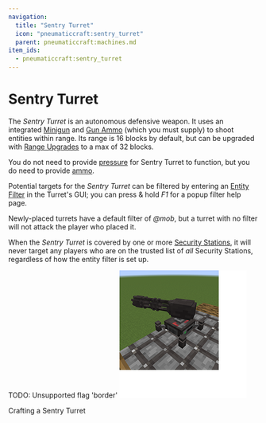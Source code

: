 ```yaml
---
navigation:
  title: "Sentry Turret"
  icon: "pneumaticcraft:sentry_turret"
  parent: pneumaticcraft:machines.md
item_ids:
  - pneumaticcraft:sentry_turret
---
```


# Sentry Turret

The *Sentry Turret* is an autonomous defensive weapon. It uses an integrated [Minigun](../tools/minigun.md) and [Gun Ammo](../tools/minigun_ammo.md) (which you must supply) to shoot entities within range. Its range is 16 blocks by default, but can be upgraded with [Range Upgrades](../base_concepts/upgrades.md#range) to a max of 32 blocks.

You do not need to provide [pressure](../base_concepts/pressure.md) for Sentry Turret to function, but you do need to provide [ammo](../tools/minigun_ammo.md).

<ItemImage id="pneumaticcraft:sentry_turret" />

Potential targets for the *Sentry Turret* can be filtered by entering an [Entity Filter](../base_concepts/entity_filter.md) in the Turret's GUI; you can press & hold *F1* for a popup filter help page.

Newly-placed turrets have a default filter of *@mob*, but a turret with no filter will not attack the player who placed it.

<ItemImage id="pneumaticcraft:security_station" />

When the *Sentry Turret* is covered by one or more [Security Stations](./security_station.md), it will never target any players who are on the trusted list of *all* Security Stations, regardless of how the entity filter is set up.



TODO: Unsupported flag 'border'
![](sentry_turret.png)

Crafting a Sentry Turret

<Recipe id="pneumaticcraft:sentry_turret" />

